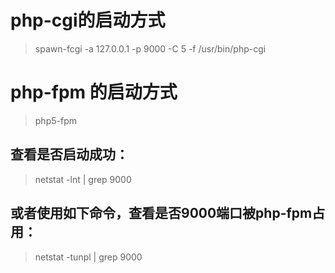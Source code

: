 # php-cgi的启动方式
> spawn-fcgi -a 127.0.0.1 -p 9000 -C 5 -f /usr/bin/php-cgi
# php-fpm 的启动方式
> php5-fpm 
## 查看是否启动成功： 
> netstat -lnt | grep 9000  
## 或者使用如下命令，查看是否9000端口被php-fpm占用： 
> netstat -tunpl | grep 9000
 